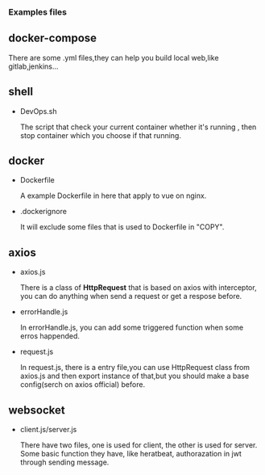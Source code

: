 ### Examples files


## docker-compose
There are some .yml files,they can help you build local web,like gitlab,jenkins...
## shell
-  DevOps.sh 

    The script that check your current container whether it's running , then stop container which you choose if that running.
## docker
-  Dockerfile

    A example Dockerfile in here that apply to vue on nginx.
-  .dockerignore
    
    It will exclude some files that is used to Dockerfile in "COPY".
## axios
-  axios.js

    There is a class of  **HttpRequest**  that is based on axios with interceptor, you can do anything when send a request or get a respose before.
- errorHandle.js
    
    In errorHandle.js, you can add some triggered function when some erros happended.
- request.js
    
    In request.js, there is a entry file,you can use HttpRequest class from axios.js and then export instance of that,but you should make a base config(serch on axios official) before.

## websocket
- client.js/server.js

    There have two files, one is used for client, the other is used for server. Some basic function they have, like heratbeat, authorazation in jwt through sending message.
   